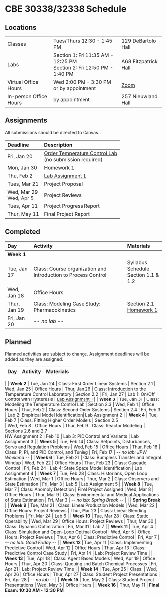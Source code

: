 # CBE 30338/32338 Schedule

## Locations

| | | | 
| :-- | :-- | :-- |
| Classes | Tues/Thurs 12:30 - 1:45 PM | 129 DeBartolo Hall
| Labs    | Section 1: Fri 11:35 AM - 12:25 PM <br> Section 2: Fri 12:50 PM - 1:40 PM | A68 Fitzpatrick Hall
| Virtual Office Hours | Wed 2:00 PM - 3:30 PM <br> or by appointment | [Zoom](https://notredame.zoom.us/j/93569381181?pwd=Uk5EeUM2TU9OdDFMR0xiRlk4MUo1UT09)
| In-person Office Hours | by appointment | 257 Nieuwland Hall | 


## Assignments

All submissions should be directed to Canvas.

| Deadline | Description |
| :-- | :-- |
| Fri, Jan 20 | [Order Temperature Control Lab](https://www.amazon.com/TCLab-Temperature-Control-Lab/dp/B07GMFWMRY) <br> (no submission required) |
| Mon, Jan 30 | [Homework 1](assignments/hw-01.ipynb)
| Thu, Feb 2 | [Lab Assignment 1](https://jckantor.github.io/cbe30338-book/tclab/01.04-Assignment-Thermostat-Control.html)
| Tues, Mar 21 | Project Proposal
| Wed, Mar 29 <br> Wed, Apr 5 | Project Reviews
| Tues, Apr 11 | Project Progress Report
| Thur, May 11 | Final Project Report

## Completed

| Day | Activity | Materials |
|:-- |:-- |:-- |
| **Week 1**
| Tue, Jan 17 | Class: Course organization and Introduction to Process Control | Syllabus <br> Schedule <br> Section 1.1 & 1.2 |
| Wed, Jan 18 | Office Hours 
| Thur, Jan 19 | Class: Modeling Case Study: Pharmacokinetics  | Section 2.1 <br> [Homework 1](assignments/hw-01.ipynb) |
| Fri, Jan 20 | -- *no lab* --

## Planned

Planned activities are subject to change. Assignment deadlines will be added as they are assigned.

| Day | Activity | Materials |
|:-- |:-- |:-- |
|
| **Week 2**
| Tue, Jan 24 | Class: First Order Linear Systems | Section 2.1
| Wed, Jan 25 | Office Hours 
| Thur, Jan 26 | Class: Introduction to the Temperature Control Laboratory | Section 2.2
| Fri, Jan 27 | Lab 1: On/Off Control with Hysteresis | [Lab Assignment 1](https://jckantor.github.io/cbe30338-book/tclab/01.04-Assignment-Thermostat-Control.html)
|
| **Week 3**
| Tue, Jan 31 | Class: Modeling the Temperature Control Lab | Section 2.3
| Wed, Feb 1 | Office Hours
| Thur, Feb 2 | Class: Second Order Systems | Section 2.4
| Fri, Feb 3 | Lab 2: Empirical Model Identification| Lab Assignment 2
|
| **Week 4**
| Tue, Feb 7 | Class: Fitting Higher Order Models | Section 2.5  
| Wed, Feb 8 | Office Hours
| Thur, Feb 9 | Class: Reactor Modeling | Sections 2.6 and 2.7 <br> HW Assignment 2
| Feb 10 | Lab 3: PID Control and Variants | Lab Assignment 3
|
| **Week 5**
| Tue, Feb 14  | Class: Setpoints, Disturbances, Servo and Regulation Problems
| Wed, Feb 15 | Office Hours
| Thur, Feb 16 | Class: P, PI, and PID Control, and Tuning
| Fri, Feb 17 | -- *no lab: JPW Weekend* --
|
| **Week 6**
| Tue, Feb 21 | Class: Bumpless Transfer and Integral Windup
| Wed, Feb 22 | Office Hours
| Thur, Feb 23 | Class: Cascade Control
| Fri, Feb 24 | Lab 4: State Space Model Identification | Lab Assignment 4
|
| **Week 7**
| Tue, Feb 28 | Class: Historians, Open Loop Estimation
| Wed, Mar 1 | Office Hours
| Thur, Mar 2 | Class: Observers and State Estimation 
| Fri, Mar 3 | Lab 5 | Lab Assignment 5
|
| **Week 8**
| Tue, Mar 7 | Class: Anomoly Detection | Final Project Assigned
| Wed, Mar 8 | Office Hours
| Thur, Mar 9 | Class: Environmental and Medical Applications of State Estimation
| Fri, Mar 3 | -- *no lab: Spring Break* --
|
| | **Spring Break**
|
| **Week 9**
| Tue, Mar 21 | Class: Linear Production Models
| Wed, Mar 22 | Office Hours: Project Reviews
| Thur, Mar 23 | Class: Linear Blending Problems
| Fri, Mar 24 | Lab 6
|
| **Week 10**
| Tue, Mar 28 | Class: Static Operability
| Wed, Mar 29 | Office Hours: Project Reviews
| Thur, Mar 30 | Class: Dynamic Optimization
| Fri, Mar 31 | Lab 7 
|
| **Week 11**
| Tue, Apr 4 | Class: Simulation and Open-Loop Optimal Control
| Wed, Apr 5 | Office Hours: Project Reviews
| Thur, Apr 6 | Class: Predictive Control
| Fri, Apr 7 | -- *no lab: Good Friday* --
|
| **Week 12**
| Tue, Apr 11 | Class: Implementing Predictive Control
| Wed, Apr 12 | Office Hours
| Thur, Apr 13 | Class: Predictive Control Case Study
| Fri, Apr 14 | Lab: Project Review Time
|
| **Week 13**
| Tue, Apr 18 | Class: Agent Based Models
| Wed, Apr 19 | Office Hours
| Thur, Apr 20 | Class: Queuing and Batch Chemical Processes
| Fri, Apr 21 | Lab: Project Review Time
|
| **Week 14**
| Tue, Apr 25 | Class: 
| Wed, Apr 26 | Office Hours
| Thur, Apr 27 | Class: Student Project Presentations
| Fri, Apr 28 | -- *no lab* --
|
| **Week 15**
| Tue, May 2 | Class: Student Project Presentations
| Wed, May 3 | Office Hours
|
| **Week 16**
| Thur, May 11 | **Final Exam: 10:30 AM - 12:30 PM**

